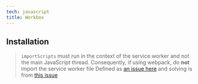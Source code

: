 ```yaml
---
tech: javascript
title: Workbox
---
```


## Installation

> `importScripts` must run in the context of the service worker and not the main
> JavaScript thread. Consequently, if using webpack, do **not** import the
> service worker file
> Defined as [an issue here](https://github.com/Al-un/workbox/issues/1) and
> solving is from [this issue](https://github.com/GoogleChromeLabs/sw-precache/issues/307#issuecomment-306507753)

